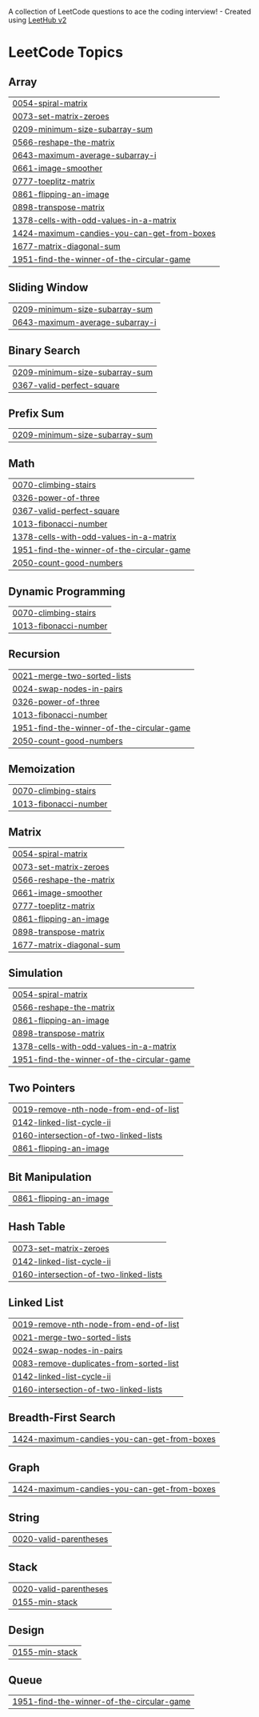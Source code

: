 A collection of LeetCode questions to ace the coding interview! - Created using [LeetHub v2](https://github.com/arunbhardwaj/LeetHub-2.0)
<!---LeetCode Topics Start-->
# LeetCode Topics
## Array
|  |
| ------- |
| [0054-spiral-matrix](https://github.com/FayazBalajipeta/leetcode/tree/master/0054-spiral-matrix) |
| [0073-set-matrix-zeroes](https://github.com/FayazBalajipeta/leetcode/tree/master/0073-set-matrix-zeroes) |
| [0209-minimum-size-subarray-sum](https://github.com/FayazBalajipeta/leetcode/tree/master/0209-minimum-size-subarray-sum) |
| [0566-reshape-the-matrix](https://github.com/FayazBalajipeta/leetcode/tree/master/0566-reshape-the-matrix) |
| [0643-maximum-average-subarray-i](https://github.com/FayazBalajipeta/leetcode/tree/master/0643-maximum-average-subarray-i) |
| [0661-image-smoother](https://github.com/FayazBalajipeta/leetcode/tree/master/0661-image-smoother) |
| [0777-toeplitz-matrix](https://github.com/FayazBalajipeta/leetcode/tree/master/0777-toeplitz-matrix) |
| [0861-flipping-an-image](https://github.com/FayazBalajipeta/leetcode/tree/master/0861-flipping-an-image) |
| [0898-transpose-matrix](https://github.com/FayazBalajipeta/leetcode/tree/master/0898-transpose-matrix) |
| [1378-cells-with-odd-values-in-a-matrix](https://github.com/FayazBalajipeta/leetcode/tree/master/1378-cells-with-odd-values-in-a-matrix) |
| [1424-maximum-candies-you-can-get-from-boxes](https://github.com/FayazBalajipeta/leetcode/tree/master/1424-maximum-candies-you-can-get-from-boxes) |
| [1677-matrix-diagonal-sum](https://github.com/FayazBalajipeta/leetcode/tree/master/1677-matrix-diagonal-sum) |
| [1951-find-the-winner-of-the-circular-game](https://github.com/FayazBalajipeta/leetcode/tree/master/1951-find-the-winner-of-the-circular-game) |
## Sliding Window
|  |
| ------- |
| [0209-minimum-size-subarray-sum](https://github.com/FayazBalajipeta/leetcode/tree/master/0209-minimum-size-subarray-sum) |
| [0643-maximum-average-subarray-i](https://github.com/FayazBalajipeta/leetcode/tree/master/0643-maximum-average-subarray-i) |
## Binary Search
|  |
| ------- |
| [0209-minimum-size-subarray-sum](https://github.com/FayazBalajipeta/leetcode/tree/master/0209-minimum-size-subarray-sum) |
| [0367-valid-perfect-square](https://github.com/FayazBalajipeta/leetcode/tree/master/0367-valid-perfect-square) |
## Prefix Sum
|  |
| ------- |
| [0209-minimum-size-subarray-sum](https://github.com/FayazBalajipeta/leetcode/tree/master/0209-minimum-size-subarray-sum) |
## Math
|  |
| ------- |
| [0070-climbing-stairs](https://github.com/FayazBalajipeta/leetcode/tree/master/0070-climbing-stairs) |
| [0326-power-of-three](https://github.com/FayazBalajipeta/leetcode/tree/master/0326-power-of-three) |
| [0367-valid-perfect-square](https://github.com/FayazBalajipeta/leetcode/tree/master/0367-valid-perfect-square) |
| [1013-fibonacci-number](https://github.com/FayazBalajipeta/leetcode/tree/master/1013-fibonacci-number) |
| [1378-cells-with-odd-values-in-a-matrix](https://github.com/FayazBalajipeta/leetcode/tree/master/1378-cells-with-odd-values-in-a-matrix) |
| [1951-find-the-winner-of-the-circular-game](https://github.com/FayazBalajipeta/leetcode/tree/master/1951-find-the-winner-of-the-circular-game) |
| [2050-count-good-numbers](https://github.com/FayazBalajipeta/leetcode/tree/master/2050-count-good-numbers) |
## Dynamic Programming
|  |
| ------- |
| [0070-climbing-stairs](https://github.com/FayazBalajipeta/leetcode/tree/master/0070-climbing-stairs) |
| [1013-fibonacci-number](https://github.com/FayazBalajipeta/leetcode/tree/master/1013-fibonacci-number) |
## Recursion
|  |
| ------- |
| [0021-merge-two-sorted-lists](https://github.com/FayazBalajipeta/leetcode/tree/master/0021-merge-two-sorted-lists) |
| [0024-swap-nodes-in-pairs](https://github.com/FayazBalajipeta/leetcode/tree/master/0024-swap-nodes-in-pairs) |
| [0326-power-of-three](https://github.com/FayazBalajipeta/leetcode/tree/master/0326-power-of-three) |
| [1013-fibonacci-number](https://github.com/FayazBalajipeta/leetcode/tree/master/1013-fibonacci-number) |
| [1951-find-the-winner-of-the-circular-game](https://github.com/FayazBalajipeta/leetcode/tree/master/1951-find-the-winner-of-the-circular-game) |
| [2050-count-good-numbers](https://github.com/FayazBalajipeta/leetcode/tree/master/2050-count-good-numbers) |
## Memoization
|  |
| ------- |
| [0070-climbing-stairs](https://github.com/FayazBalajipeta/leetcode/tree/master/0070-climbing-stairs) |
| [1013-fibonacci-number](https://github.com/FayazBalajipeta/leetcode/tree/master/1013-fibonacci-number) |
## Matrix
|  |
| ------- |
| [0054-spiral-matrix](https://github.com/FayazBalajipeta/leetcode/tree/master/0054-spiral-matrix) |
| [0073-set-matrix-zeroes](https://github.com/FayazBalajipeta/leetcode/tree/master/0073-set-matrix-zeroes) |
| [0566-reshape-the-matrix](https://github.com/FayazBalajipeta/leetcode/tree/master/0566-reshape-the-matrix) |
| [0661-image-smoother](https://github.com/FayazBalajipeta/leetcode/tree/master/0661-image-smoother) |
| [0777-toeplitz-matrix](https://github.com/FayazBalajipeta/leetcode/tree/master/0777-toeplitz-matrix) |
| [0861-flipping-an-image](https://github.com/FayazBalajipeta/leetcode/tree/master/0861-flipping-an-image) |
| [0898-transpose-matrix](https://github.com/FayazBalajipeta/leetcode/tree/master/0898-transpose-matrix) |
| [1677-matrix-diagonal-sum](https://github.com/FayazBalajipeta/leetcode/tree/master/1677-matrix-diagonal-sum) |
## Simulation
|  |
| ------- |
| [0054-spiral-matrix](https://github.com/FayazBalajipeta/leetcode/tree/master/0054-spiral-matrix) |
| [0566-reshape-the-matrix](https://github.com/FayazBalajipeta/leetcode/tree/master/0566-reshape-the-matrix) |
| [0861-flipping-an-image](https://github.com/FayazBalajipeta/leetcode/tree/master/0861-flipping-an-image) |
| [0898-transpose-matrix](https://github.com/FayazBalajipeta/leetcode/tree/master/0898-transpose-matrix) |
| [1378-cells-with-odd-values-in-a-matrix](https://github.com/FayazBalajipeta/leetcode/tree/master/1378-cells-with-odd-values-in-a-matrix) |
| [1951-find-the-winner-of-the-circular-game](https://github.com/FayazBalajipeta/leetcode/tree/master/1951-find-the-winner-of-the-circular-game) |
## Two Pointers
|  |
| ------- |
| [0019-remove-nth-node-from-end-of-list](https://github.com/FayazBalajipeta/leetcode/tree/master/0019-remove-nth-node-from-end-of-list) |
| [0142-linked-list-cycle-ii](https://github.com/FayazBalajipeta/leetcode/tree/master/0142-linked-list-cycle-ii) |
| [0160-intersection-of-two-linked-lists](https://github.com/FayazBalajipeta/leetcode/tree/master/0160-intersection-of-two-linked-lists) |
| [0861-flipping-an-image](https://github.com/FayazBalajipeta/leetcode/tree/master/0861-flipping-an-image) |
## Bit Manipulation
|  |
| ------- |
| [0861-flipping-an-image](https://github.com/FayazBalajipeta/leetcode/tree/master/0861-flipping-an-image) |
## Hash Table
|  |
| ------- |
| [0073-set-matrix-zeroes](https://github.com/FayazBalajipeta/leetcode/tree/master/0073-set-matrix-zeroes) |
| [0142-linked-list-cycle-ii](https://github.com/FayazBalajipeta/leetcode/tree/master/0142-linked-list-cycle-ii) |
| [0160-intersection-of-two-linked-lists](https://github.com/FayazBalajipeta/leetcode/tree/master/0160-intersection-of-two-linked-lists) |
## Linked List
|  |
| ------- |
| [0019-remove-nth-node-from-end-of-list](https://github.com/FayazBalajipeta/leetcode/tree/master/0019-remove-nth-node-from-end-of-list) |
| [0021-merge-two-sorted-lists](https://github.com/FayazBalajipeta/leetcode/tree/master/0021-merge-two-sorted-lists) |
| [0024-swap-nodes-in-pairs](https://github.com/FayazBalajipeta/leetcode/tree/master/0024-swap-nodes-in-pairs) |
| [0083-remove-duplicates-from-sorted-list](https://github.com/FayazBalajipeta/leetcode/tree/master/0083-remove-duplicates-from-sorted-list) |
| [0142-linked-list-cycle-ii](https://github.com/FayazBalajipeta/leetcode/tree/master/0142-linked-list-cycle-ii) |
| [0160-intersection-of-two-linked-lists](https://github.com/FayazBalajipeta/leetcode/tree/master/0160-intersection-of-two-linked-lists) |
## Breadth-First Search
|  |
| ------- |
| [1424-maximum-candies-you-can-get-from-boxes](https://github.com/FayazBalajipeta/leetcode/tree/master/1424-maximum-candies-you-can-get-from-boxes) |
## Graph
|  |
| ------- |
| [1424-maximum-candies-you-can-get-from-boxes](https://github.com/FayazBalajipeta/leetcode/tree/master/1424-maximum-candies-you-can-get-from-boxes) |
## String
|  |
| ------- |
| [0020-valid-parentheses](https://github.com/FayazBalajipeta/leetcode/tree/master/0020-valid-parentheses) |
## Stack
|  |
| ------- |
| [0020-valid-parentheses](https://github.com/FayazBalajipeta/leetcode/tree/master/0020-valid-parentheses) |
| [0155-min-stack](https://github.com/FayazBalajipeta/leetcode/tree/master/0155-min-stack) |
## Design
|  |
| ------- |
| [0155-min-stack](https://github.com/FayazBalajipeta/leetcode/tree/master/0155-min-stack) |
## Queue
|  |
| ------- |
| [1951-find-the-winner-of-the-circular-game](https://github.com/FayazBalajipeta/leetcode/tree/master/1951-find-the-winner-of-the-circular-game) |
<!---LeetCode Topics End-->